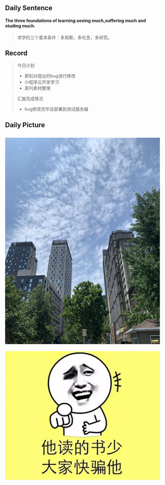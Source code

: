 ## Daily Sentence
#### The three foundations of learning:seeing much,suffering much and studing much.
> 求学的三个基本条件：多观察，多吃苦，多研究。

## Record
> 今日计划
> + 即刻对提出的bug进行修改
> + 小程序云开发学习
> + 周刊素材整理

> 汇报完成情况
> + bug修改完毕且部署到测试服务器

##  Daily Picture

![life](https://github.com/liugezhou/liugezhouImage/blob/master/Diary/2019/06/life0628.jpg)
---
![tucao](https://github.com/liugezhou/liugezhouImage/blob/master/Diary/2019/06/tucao0628.jpg)






